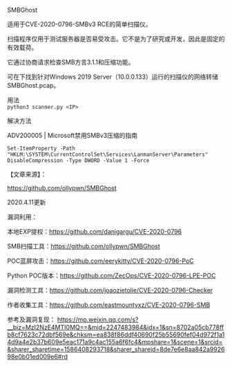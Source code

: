 SMBGhost  

适用于CVE-2020-0796-SMBv3 RCE的简单扫描仪。  

扫描程序仅用于测试服务器是否易受攻击。它不是为了研究或开发，因此是固定的有效载荷。  

它通过协商请求检查SMB方言3.1.1和压缩功能。  

可在下找到针对Windows 2019 Server（10.0.0.133）运行的扫描仪的网络转储SMBGhost.pcap。  

用法  
```python3 scanner.py <IP>```  

解决方法  

ADV200005 | Microsoft禁用SMBv3压缩的指南  

```Set-ItemProperty -Path "HKLM:\SYSTEM\CurrentControlSet\Services\LanmanServer\Parameters" DisableCompression -Type DWORD -Value 1 -Force```  


【文章来源】：  

https://github.com/ollypwn/SMBGhost   

  
  
2020.4.11更新

漏洞利用：

本地EXP提权：https://github.com/danigargu/CVE-2020-0796

SMB扫描工具：https://github.com/ollypwn/SMBGhost

POC蓝屏攻击：https://github.com/eerykitty/CVE-2020-0796-PoC

Python POC版本：https://github.com/ZecOps/CVE-2020-0796-LPE-POC

漏洞检测工具：https://github.com/joaozietolie/CVE-2020-0796-Checker

作者收集工具：https://github.com/eastmountyxz/CVE-2020-0796-SMB

参考及漏洞复现：
  https://mp.weixin.qq.com/s?__biz=MzI2NzE4MTI0MQ==&mid=2247483984&idx=1&sn=8702a05cb778ffb8cf7623c72dbf569e&chksm=ea838f86ddf40690f25b55690fef04d972f1a14d9a4e2b37b609e5eac171a9c4ac155a6f6fc4&mpshare=1&scene=1&srcid=&sharer_sharetime=1586408293718&sharer_shareid=8de7e6e8aa842a992698e0b01ed009e6#rd
